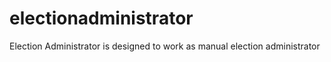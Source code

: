 # electionadministrator
 Election Administrator is designed to work as manual election administrator 
